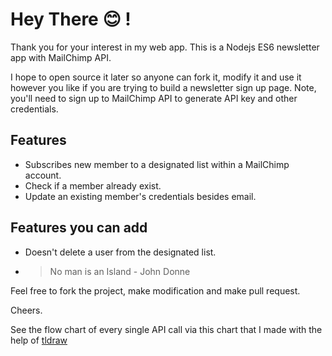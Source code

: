 # Hey There :blush: !
Thank you for your interest in my web app. This is a Nodejs ES6 newsletter app with MailChimp API.


I hope to open source it later so anyone can fork it, modify it and use it however you like if you are trying to build a newsletter sign up page.
Note, you'll need to sign up to MailChimp API to generate API key and other credentials.


## Features
   - Subscribes new member to a designated list within a MailChimp account.
   - Check if a member already exist.
   - Update an existing member's credentials besides email.

## Features you can add
   - Doesn't delete a user from the designated list.

- > No man is an Island - John Donne

Feel free to fork the project, make modification and make pull request.

Cheers.

See the flow chart of every single API call via this chart that I made with the help of [tldraw](https://www.tldraw.com/s/v2_c_u958dBwkrclZYB04tnztU?viewport=-108%2C275%2C1440%2C821&page=page%3AJadYNQlZ49A0wZDzjKF5j)



